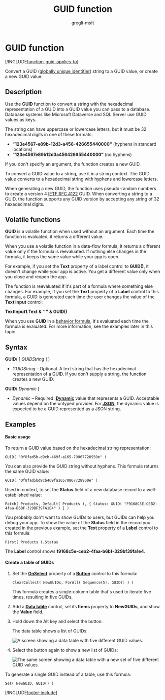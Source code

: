 ﻿---
title: GUID function
description: Reference information including syntax and examples for the GUID function.
author: gregli-msft

ms.topic: reference
ms.custom: canvas
ms.reviewer: mkaur
ms.date: 06/18/2025
ms.subservice: power-fx
ms.author: gregli
search.audienceType:
  - maker
contributors:
  - gregli-msft
  - mduelae
  - gregli
no-loc: ["GUID"]
---

# GUID function
[!INCLUDE[function-guid-applies-to](includes/function-guid-applies-to.md)]



Convert a GUID ([globally unique identifier](https://en.wikipedia.org/wiki/Universally_unique_identifier)) string to a GUID value, or create a new GUID value.

## Description

Use the **GUID** function to convert a string with the hexadecimal representation of a GUID into a GUID value you can pass to a database. Database systems like Microsoft Dataverse and SQL Server use GUID values as keys.

The string can have uppercase or lowercase letters, but it must be 32 hexadecimal digits in one of these formats:

- **"123e4567-e89b-12d3-a456-426655440000"** (hyphens in standard locations)
- **"123e4567e89b12d3a456426655440000"** (no hyphens)

If you don't specify an argument, the function creates a new GUID.

To convert a GUID value to a string, use it in a string context. The GUID value converts to a hexadecimal string with hyphens and lowercase letters.

When generating a new GUID, the function uses pseudo-random numbers to create a version 4 [IETF RFC 4122](https://www.ietf.org/rfc/rfc4122.txt) GUID. When converting a string to a GUID, the function supports any GUID version by accepting any string of 32 hexadecimal digits.

## Volatile functions

**GUID** is a volatile function when used without an argument. Each time the function is evaluated, it returns a different value.

When you use a volatile function in a data-flow formula, it returns a different value only if the formula is reevaluated. If nothing else changes in the formula, it keeps the same value while your app is open.

For example, if you set the **Text** property of a label control to **GUID()**, it doesn't change while your app is active. You get a different value only when you close and reopen the app.

The function is reevaluated if it's part of a formula where something else changes. For example, if you set the **Text** property of a **Label** control to this formula, a GUID is generated each time the user changes the value of the **Text input** control:

**TextInput1.Text & " " & GUID()**

When you use **GUID** in a [behavior formula](/power-apps/maker/canvas-apps/working-with-formulas-in-depth), it's evaluated each time the formula is evaluated. For more information, see the examples later in this topic.

## Syntax

**GUID**( [ _GUIDString_ ] )

- _GUIDString_ – Optional. A text string that has the hexadecimal representation of a GUID. If you don't supply a string, the function creates a new GUID.

**GUID**( _Dynamic_ )

- _Dynamic_ – Required. [**Dynamic**](../untyped-object.md) value that represents a GUID. Acceptable values depend on the untyped provider. For [**JSON**](function-parsejson.md), the dynamic value is expected to be a GUID represented as a JSON string.

## Examples

#### Basic usage

To return a GUID value based on the hexadecimal string representation:

```power-fx
GUID( "0f8fad5b-d9cb-469f-a165-70867728950e" )
```

You can also provide the GUID string without hyphens. This formula returns the same GUID value:

```power-fx
GUID( "0f8fad5bd9cb469fa16570867728950e" )
```

Used in context, to set the **Status** field of a new database record to a well-established value:

```power-fx
Patch( Products, Default( Products ), { Status: GUID( "F9168C5E-CEB2-4faa-B6BF-329BF39FA1E4" ) } )
```

You probably don't want to show GUIDs to users, but GUIDs can help you debug your app. To show the value of the **Status** field in the record you created in the previous example, set the **Text** property of a **Label** control to this formula:

```power-fx
First( Products ).Status
```

The **Label** control shows **f9168c5e-ceb2-4faa-b6bf-329bf39fa1e4**.

#### Create a table of GUIDs

1. Set the **[OnSelect](/power-apps/maker/canvas-apps/controls/properties-core)** property of a **[Button](/power-apps/maker/canvas-apps/controls/control-button)** control to this formula:

   ```power-fx
   ClearCollect( NewGUIDs, ForAll( Sequence(5), GUID() ) )
   ```

   This formula creates a single-column table that's used to iterate five times, resulting in five GUIDs.

1. Add a **[Data table](/power-apps/maker/canvas-apps/controls/control-data-table)** control, set its **Items** property to **NewGUIDs**, and show the **Value** field.

1. Hold down the Alt key and select the button.

   The data table shows a list of GUIDs:

   ![A screen showing a data table with five different GUID values.](media/function-guid/guid-collection-1.png)

1. Select the button again to show a new list of GUIDs:

   ![The same screen showing a data table with a new set of five different GUID values.](media/function-guid/guid-collection-2.png)

To generate a single GUID instead of a table, use this formula:

```power-fx
Set( NewGUID, GUID() )
```

[!INCLUDE[footer-include](../../includes/footer-banner.md)]








































































































































